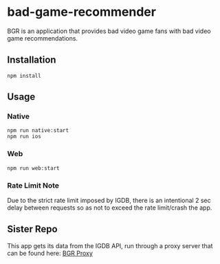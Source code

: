 # bad-game-recommender
BGR is an application that provides bad video game fans with bad video game recommendations.

## Installation
```
npm install
```

## Usage
### Native
```
npm run native:start
npm run ios
```

### Web
```
npm run web:start
```

### Rate Limit Note
Due to the strict rate limit imposed by IGDB, there is an intentional 2 sec delay between requests so as not to exceed the rate limit/crash the app.

## Sister Repo
This app gets its data from the IGDB API, run through a proxy server that can be found here: [BGR Proxy](https://github.com/DominicMonares/bgr-proxy)
